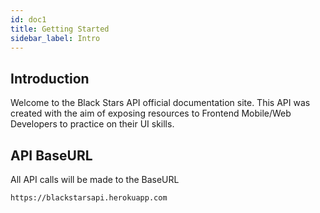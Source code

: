 ```yaml
---
id: doc1
title: Getting Started
sidebar_label: Intro
---
```


## Introduction

Welcome to the Black Stars API official documentation site. This API was created with the aim of exposing resources to Frontend Mobile/Web Developers to practice on their UI skills.

## API BaseURL

All API calls will be made to the BaseURL 

```
https://blackstarsapi.herokuapp.com
```

